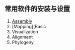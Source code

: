 ## 常用软件的安装与设置

1. [Assembly](assembly.md)
2. [Mapping](Basic
3. Visualization
4. Alignment
5. Phylogeny
